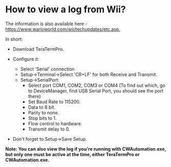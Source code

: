 How to view a log from Wii?
===========================


The information is also available here - [ https://www.warioworld.com/wii/techupdates/etc.asp. ](https://www.warioworld.com/wii/techupdates/etc.asp..md)

In short:
* Download TeraTermPro.
* Configure it:
    * Select 'Serial' connection
    * Setup->Terminal->Select 'CR+LF' for both Receive and Transmit.
    * Setup->SerialPort:
        * Select port COM1, COM2, COM3 or COM4 (To find out which, go to DeviceManager, find USB Serial Port, you should see the port there)
        * Set Baud Rate to 115200.
        * Data to 8 bit.
        * Parity to none.
        * Stop bits to 1.
        * Flow control to hardware.
        * Transmit delay to 0.

* Don't forget to Setup->Save Setup.

__Note: You can also view the log if you're running with CWAutomation.exe, but only one must be active at the time, either TeraTermPro or CWAutomation.exe.__
